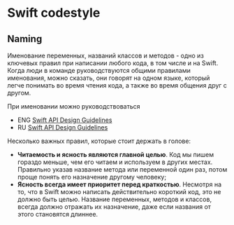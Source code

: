 # Swift codestyle
Naming
----------------
Именование переменных, названий классов и методов - одно из ключевых правил при написании любого кода, в том числе и на Swift. Когда люди в команде руководствуются общими правилами именования, можно сказать, они говорят на одном языке, который легче понимать во время чтения кода, а также во время общения друг с другом.

При именовании можно руководствоваться 
 - ENG [Swift API Design Guidelines](https://www.swift.org/documentation/api-design-guidelines/)
 - RU [Swift API Design Guidelines](https://github.com/tecktonikvov/code-design-guideline/blob/main/Swift%20API%20design%20guidelines.pdf)

Несколько важных правил, которые стоит держать в голове:

* **Читаемость и ясность являются главной целью**. Код мы пишем гораздо меньше, чем его читаем и используем в других местах. Правильно указав название метода или переменной один раз, потом проще понять его назначение другому человеку;
* **Ясность всегда имеет приоритет перед краткостью**. Несмотря на то, что в Swift можно написать действительно короткий код, это не должно быть целью. Название переменных, методов и классов, всегда должно отражать их назначение, даже если названия от этого становятся длиннее.

